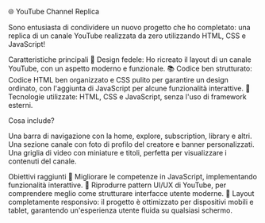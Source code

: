🌐 YouTube Channel Replica

Sono entusiasta di condividere un nuovo progetto che ho completato: una replica di un canale YouTube realizzata da zero utilizzando HTML, CSS e JavaScript!

Caratteristiche principali
🎥 Design fedele: Ho ricreato il layout di un canale YouTube, con un aspetto moderno e funzionale.
📚 Codice ben strutturato: Codice HTML ben organizzato e CSS pulito per garantire un design ordinato, con l'aggiunta di JavaScript per alcune funzionalità interattive.
🔧 Tecnologie utilizzate: HTML, CSS e JavaScript, senza l'uso di framework esterni.

Cosa include?

Una barra di navigazione con la home, explore, subscription, library e altri.
Una sezione canale con foto di profilo del creatore e banner personalizzati.
Una griglia di video con miniature e titoli, perfetta per visualizzare i contenuti del canale.

Obiettivi raggiunti
📐 Migliorare le competenze in JavaScript, implementando funzionalità interattive.
🎨 Riprodurre pattern UI/UX di YouTube, per comprendere meglio come strutturare interfacce utente moderne.
📱 Layout completamente responsivo: il progetto è ottimizzato per dispositivi mobili e tablet, garantendo un'esperienza utente fluida su qualsiasi schermo.
